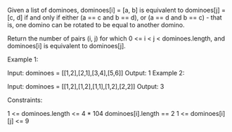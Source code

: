 Given a list of dominoes, dominoes[i] = [a, b] is equivalent to dominoes[j] = [c, d] if and only if either (a == c and b == d), or (a == d and b == c) - that is, one domino can be rotated to be equal to another domino.

Return the number of pairs (i, j) for which 0 <= i < j < dominoes.length, and dominoes[i] is equivalent to dominoes[j].

 

Example 1:

Input: dominoes = [[1,2],[2,1],[3,4],[5,6]]
Output: 1
Example 2:

Input: dominoes = [[1,2],[1,2],[1,1],[1,2],[2,2]]
Output: 3
 

Constraints:

1 <= dominoes.length <= 4 * 104
dominoes[i].length == 2
1 <= dominoes[i][j] <= 9